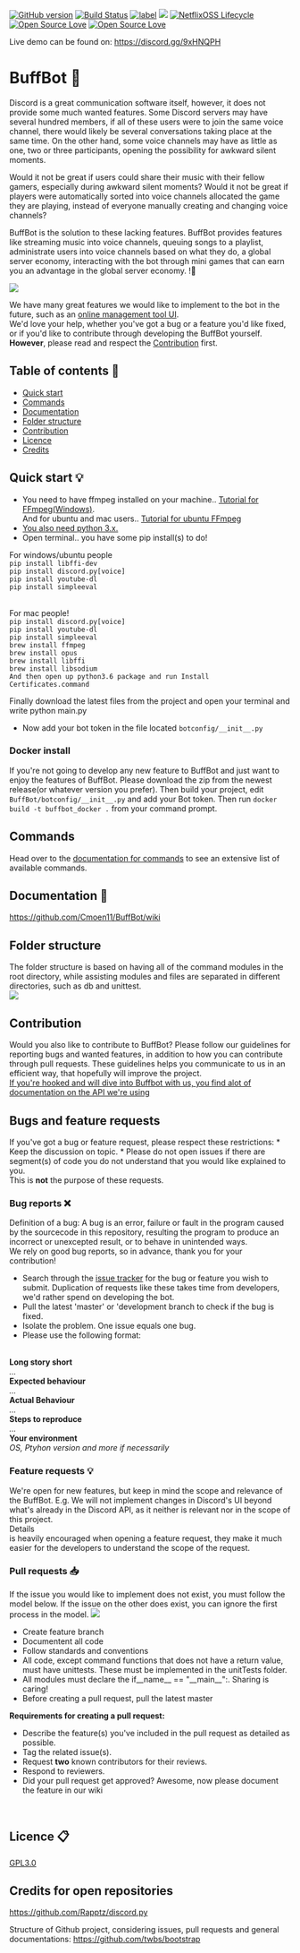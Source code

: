 <!-- [![Coverage Status](https://coveralls.io/repos/github/Cmoen11/BuffBot/badge.svg?branch=master)](https://coveralls.io/github/Cmoen11/BuffBot?branch=master) -->
[![GitHub version](https://badge.fury.io/gh/cmoen11%2Fbuffbot.svg)](https://badge.fury.io/gh/cmoen11%2Fbuffbot)
[![Build Status](https://travis-ci.org/Cmoen11/BuffBot.svg?branch=master)](https://travis-ci.org/Cmoen11/BuffBot)
[![label](https://img.shields.io/github/issues-raw/badges/shields/website.svg)](https://github.com/Cmoen11/BuffBot)
[![](https://img.shields.io/github/issues-closed-raw/badges/shields.svg)]()
[![NetflixOSS Lifecycle](https://img.shields.io/osslifecycle/Netflix/osstracker.svg)]()
[![Open Source Love](https://badges.frapsoft.com/os/v1/open-source.svg?v=102)](https://github.com/Cmoen11/BuffBot/)
[![Open Source Love](https://badges.frapsoft.com/os/gpl/gpl.svg?v=102)](https://github.com/Cmoen11/BuffBot/blob/master/LICENSE)


Live demo can be found on: https://discord.gg/9xHNQPH

# BuffBot 🤖
Discord is a great communication software itself, however, it does not provide some much wanted features. Some Discord servers may have several hundred members, if all of these users were to join the same voice channel, there would likely be several conversations taking place at the same time. On the other hand, some voice channels may have as little as one, two or three participants, opening the possibility for awkward silent moments.
 
Would it not be great if users could share their music with their fellow gamers, especially during awkward silent moments? Would it not be great if players were automatically sorted into voice channels allocated the game they are playing, instead of everyone manually creating and changing voice channels? 
 
BuffBot is the solution to these lacking features. BuffBot provides features like streaming music into voice channels, queuing songs to a playlist, administrate users into voice channels based on what they do, a global server economy, interacting with the bot through mini games that can earn you an advantage in the global server economy.
!💪 <br>

<img src="https://i.gyazo.com/a11b08dbc9b4cc8ee13b6a8dc1adba58.png"/>

We have many great features we would like to implement to the bot in the future, such as an [online management tool UI](https://github.com/Cmoen11/BuffBot/issues/56).   
We'd love your help, whether you've got a bug or a feature you'd like fixed, or if you'd like to contribute through developing the BuffBot yourself. <br>
<b>However</b>, please read and respect the [Contribution](#contribution) first.
## Table of contents 📍

* [Quick start](#quick-start-)
* [Commands](#commands)
* [Documentation](#documentation-)
* [Folder structure](#folder-structure)
* [Contribution](#contribution)
* [Licence](#licence-)
* [Credits](#credits-for-open-repositories)


## Quick start 💡
- You need to have ffmpeg installed on your machine.. [Tutorial for FFmpeg(Windows)](http://www.hongkiat.com/blog/ffmpeg-guide/). <br> And for ubuntu and mac users.. [Tutorial for ubuntu FFmpeg ](https://medium.com/portfolio-of-bilash/install-ffmpeg-on-ubuntu-mac-os-98588f3251d7)
- [You also need python 3.x.](https://www.python.org/downloads/)
- Open terminal.. you have some pip install(s) to do!

For windows/ubuntu people<br>
`pip install libffi-dev`<br>
`pip install discord.py[voice]`<br>
`pip install youtube-dl`<br>
`pip install simpleeval`<br>
<br>

For mac people!<br>
`pip install discord.py[voice]`<br>
`pip install youtube-dl`<br>
`pip install simpleeval`<br>
`brew install ffmpeg`<br>
`brew install opus`<br>
`brew install libffi`<br>
`brew install libsodium`<br>
`And then open up python3.6 package and run Install Certificates.command`<br>

Finally download the latest files from the project and open your terminal and write python main.py

- Now add your bot token in the file located `botconfig/__init__.py`

### Docker install
If you're not going to develop any new feature to BuffBot and just want to enjoy the features of BuffBot. Please download the zip from the newest release(or whatever version you prefer). Then build your project, edit `BuffBot/botconfig/__init__.py` and add your Bot token.
Then run `docker build -t buffbot_docker .` from your command prompt.  

## Commands 
Head over to the [documentation for commands](https://github.com/Cmoen11/BuffBot/wiki/Commands) to see an extensive list of available commands.


## Documentation 📝 
https://github.com/Cmoen11/BuffBot/wiki 

## Folder structure 
The folder structure is based on having all of the command modules in the root directory, while assisting modules
and files are separated in different directories, such as db and unittest. <br> 
<img src ="http://i.imgur.com/5shUrVr.png"/>

## Contribution 
Would you also like to contribute to BuffBot? Please follow our guidelines for reporting bugs and wanted features, in addition to
how you can contribute through pull requests.
These guidelines helps you communicate to us in an efficient way, that hopefully will improve the project.
<br> <a href="http://discordpy.readthedocs.io/en/latest/api.html#user"> If you're hooked and will dive into Buffbot with us, you find alot of documentation on the API we're using</a>

<h2>Bugs and feature requests</h2>
If you've got a bug or feature request, please respect these restrictions:
* Keep the discussion on topic.
* Please do not open issues if there are segment(s) of code you do not understand that you would like explained to you. <br> 
This is <b>not</b> the purpose of these requests. 


### Bug reports ❌
Definition of a bug: A bug is an error, failure or fault in the program caused by the sourcecode in this repository, resulting the program to produce an incorrect or unexcepted result, or to behave in unintended ways.
<br> We rely on good bug reports, so in advance, thank you for your contribution!
* Search through the [issue tracker](https://github.com/Cmoen11/BuffBot/issues) for the bug or feature you wish to submit. Duplication of requests like these takes time from developers, we'd rather spend on developing the bot.
* Pull the latest 'master' or 'development branch to check if the bug is fixed.
* Isolate the problem. One issue equals one bug.
* Please use the following format:
<br>
<b> Long story short </b>
<br>
<i> ... </i>
<br>
<b> Expected behaviour </b>
<br>
<i> ... </i>
<br>
<b> Actual Behaviour </b>
<br>
<i> ... </i>
<br>
<b> Steps to reproduce </b>
<br>
<i> ... </i>
<br>
<b> Your environment </b>
<br>
<i> OS, Ptyhon version and more if necessarily </i>

### Feature requests 💡
We're open for new features, but keep in mind the scope and relevance of the BuffBot. E.g. We will not implement changes in Discord's UI beyond what's already in the Discord API, as it neither is relevant nor in the scope of this project.
<br>Details<br> is heavily encouraged when opening a feature request, they make it much easier for the developers to understand the scope of the request.


### Pull requests 📥
If the issue you would like to implement does not exist, you must follow the model below. If the issue on the other does
exist, you can ignore the first process in the model.
<img src ="http://i.imgur.com/qTpg9Hf.png"/>
<ul>
<li> Create feature branch</li>
<li> Documentent all code </li>
<li> Follow standards and conventions </li>
<li> All code, except command functions that does not have a return value, must have unittests. These must be implemented in the unitTests folder. </li>
<li> All modules must declare the if__name__ == "__main__":. Sharing is caring!  </li>
<li> Before creating a pull request, pull the latest master</li>
</ul>
<b>Requirements for creating a pull request:</b> <br>
<ul>
<li> Describe the feature(s) you've included in the pull request as detailed as possible. </li>
<li> Tag the related issue(s). </li>
<li> Request <b>two</b> known contributors for their reviews. </li>
<li> Respond to reviewers. </li>
<li> Did your pull request get approved? Awesome, now please document the feature in our wiki</li>
</ul>
<br>


## Licence 📋
[GPL3.0](https://github.com/Cmoen11/BuffBot/blob/master/LICENSE)


## Credits for open repositories 
https://github.com/Rapptz/discord.py

Structure of Github project, considering issues, pull requests and general documentations: https://github.com/twbs/bootstrap
